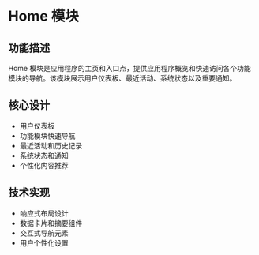 # Home 模块

## 功能描述
Home 模块是应用程序的主页和入口点，提供应用程序概览和快速访问各个功能模块的导航。该模块展示用户仪表板、最近活动、系统状态以及重要通知。

## 核心设计
- 用户仪表板
- 功能模块快速导航
- 最近活动和历史记录
- 系统状态和通知
- 个性化内容推荐

## 技术实现
- 响应式布局设计
- 数据卡片和摘要组件
- 交互式导航元素
- 用户个性化设置 